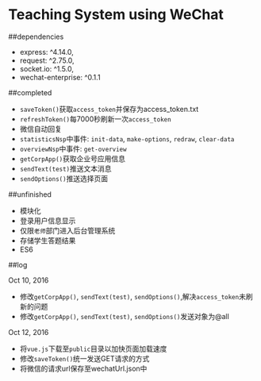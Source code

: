 # Teaching System using WeChat


##dependencies

* express: ^4.14.0,
* request: ^2.75.0,
* socket.io: ^1.5.0,
* wechat-enterprise: ^0.1.1

##completed

* `saveToken()`获取`access_token`并保存为access_token.txt
* `refreshToken()`每7000秒刷新一次`access_token`
* 微信自动回复
* `statisticsNsp`中事件: `init-data`, `make-options`, `redraw`, `clear-data`
* `overviewNsp`中事件: `get-overview`
* `getCorpApp()`获取企业号应用信息
* `sendText(test)`推送文本消息
* `sendOptions()`推送选择页面

##unfinished

* 模块化
* 登录用户信息显示
* 仅限`老师`部门进入后台管理系统
* 存储学生答题结果
* ES6

##log

Oct 10, 2016

* 修改`getCorpApp()`, `sendText(test)`, `sendOptions()`,解决`access_token`未刷新的问题
* 修改`getCorpApp()`, `sendText(test)`, `sendOptions()`发送对象为@all

Oct 12, 2016

* 将`vue.js`下载至`public`目录以加快页面加载速度
* 修改`saveToken()`统一发送GET请求的方式
* 将微信的请求url保存至wechatUrl.json中